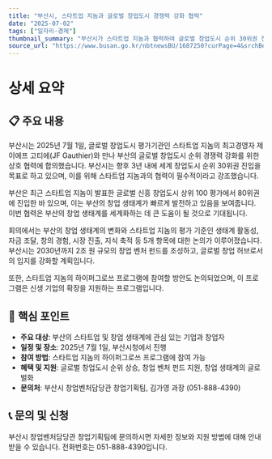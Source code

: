 ```yaml
---
title: "부산시, 스타트업 지놈과 글로벌 창업도시 경쟁력 강화 협력"
date: "2025-07-02"
tags: ["일자리·경제"]
thumbnail_summary: "부산시가 스타트업 지놈과 협력하여 글로벌 창업도시 순위 30위권 진입을 목표로 합니다."
source_url: "https://www.busan.go.kr/nbtnewsBU/1687250?curPage=4&srchBeginDt=&srchEndDt=&srchKey=&srchText="
---
```


# 상세 요약

## 📋 주요 내용
부산시는 2025년 7월 1일, 글로벌 창업도시 평가기관인 스타트업 지놈의 최고경영자 제이에프 고티에(JF Gauthier)와 만나 부산의 글로벌 창업도시 순위 경쟁력 강화를 위한 상호 협력에 합의했습니다. 부산시는 향후 3년 내에 세계 창업도시 순위 30위권 진입을 목표로 하고 있으며, 이를 위해 스타트업 지놈과의 협력이 필수적이라고 강조했습니다.

부산은 최근 스타트업 지놈이 발표한 글로벌 신흥 창업도시 상위 100 평가에서 80위권에 진입한 바 있으며, 이는 부산의 창업 생태계가 빠르게 발전하고 있음을 보여줍니다. 이번 협력은 부산의 창업 생태계를 세계화하는 데 큰 도움이 될 것으로 기대됩니다.

회의에서는 부산의 창업 생태계의 변화와 스타트업 지놈의 평가 기준인 생태계 활동성, 자금 조달, 창의 경험, 시장 진출, 지식 축적 등 5개 항목에 대한 논의가 이루어졌습니다. 부산시는 2030년까지 2조 원 규모의 창업 벤처 펀드를 조성하고, 글로벌 창업 허브로서의 입지를 강화할 계획입니다.

또한, 스타트업 지놈의 하이퍼그로쓰 프로그램에 참여할 방안도 논의되었으며, 이 프로그램은 신생 기업의 확장을 지원하는 프로그램입니다.

## 🎯 핵심 포인트
- **주요 대상**: 부산의 스타트업 및 창업 생태계에 관심 있는 기업과 창업자
- **일정 및 장소**: 2025년 7월 1일, 부산시청에서 진행
- **참여 방법**: 스타트업 지놈의 하이퍼그로쓰 프로그램에 참여 가능
- **혜택 및 지원**: 글로벌 창업도시 순위 상승, 창업 벤처 펀드 지원, 창업 생태계의 글로벌화
- **문의처**: 부산시 창업벤처담당관 창업기획팀, 김가영 과장 (051-888-4390)

## 📞 문의 및 신청
부산시 창업벤처담당관 창업기획팀에 문의하시면 자세한 정보와 지원 방법에 대해 안내받을 수 있습니다. 전화번호는 051-888-4390입니다.